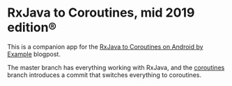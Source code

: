 # RxJava to Coroutines, mid 2019 edition®

This is a companion app for the 
[RxJava to Coroutines on Android by Example](https://proandroiddev.com/rxjava-to-coroutines-on-android-by-example-3736f4ecc1c8) 
blogpost.

The master branch has everything working with RxJava, and the 
[coroutines](https://github.com/tfcporciuncula/rxjava-to-coroutines/tree/coroutines) 
branch introduces a commit that switches everything to coroutines.
